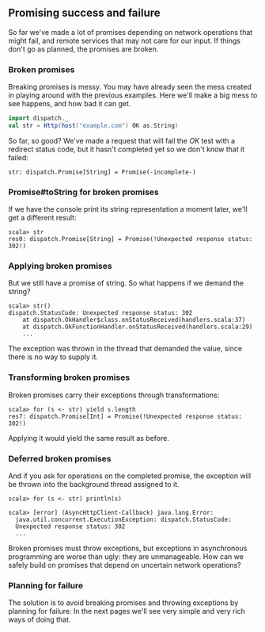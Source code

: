 Promising success and failure
-----------------------------

So far we've made a lot of promises depending on network operations
that might fail, and remote services that may not care for our
input. If things don't go as planned, the promises are broken.

### Broken promises

Breaking promises is messy. You may have already seen the mess created
in playing around with the previous examples. Here we'll make a big
mess to see happens, and how bad it can get.

```scala
import dispatch._
val str = Http(host("example.com") OK as.String)
```

So far, so good? We've made a request that will fail the *OK* test
with a redirect status code, but it hasn't completed yet so we don't
know that it failed:

    str: dispatch.Promise[String] = Promise(-incomplete-)

### Promise#toString for broken promises

If we have the console print its string representation a moment later,
we'll get a different result:

    scala> str
    res0: dispatch.Promise[String] = Promise(!Unexpected response status: 302!)

### Applying broken promises

But we still have a promise of string. So what happens if we demand
the string?

    scala> str()
    dispatch.StatusCode: Unexpected response status: 302
        at dispatch.OkHandler$class.onStatusReceived(handlers.scala:37)
        at dispatch.OkFunctionHandler.onStatusReceived(handlers.scala:29)
        ...

The exception was thrown in the thread that demanded the value, since
there is no way to supply it.

### Transforming broken promises

Broken promises carry their exceptions through transformations:

    scala> for (s <- str) yield s.length
    res7: dispatch.Promise[Int] = Promise(!Unexpected response status: 302!)

Applying it would yield the same result as before.

### Deferred broken promises

And if you ask for operations on the completed promise, the exception
will be thrown into the background thread assigned to it.

    scala> for (s <- str) println(s)

    scala> [error] (AsyncHttpClient-Callback) java.lang.Error: 
      java.util.concurrent.ExecutionException: dispatch.StatusCode:
      Unexpected response status: 302
      ...

Broken promises must throw exceptions, but exceptions in asynchronous
programming are worse than ugly: they are unmanageable. How can we
safely build on promises that depend on uncertain network operations?

### Planning for failure

The solution is to avoid breaking promises and throwing exceptions by
planning for failure. In the next pages we'll see very simple and very
rich ways of doing that.
